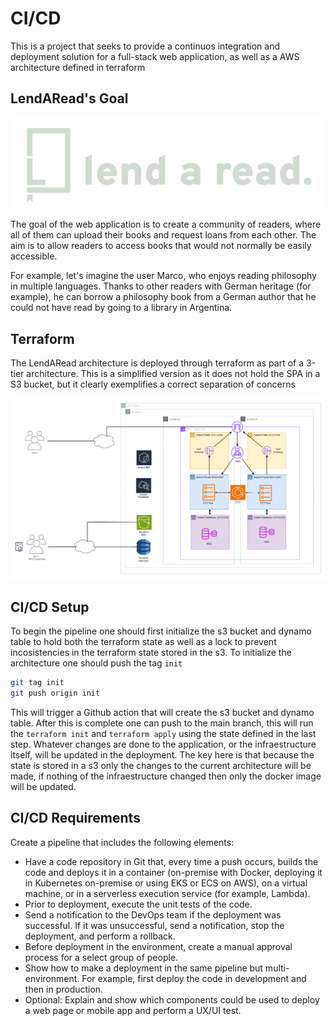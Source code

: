 # CI/CD 

This is a project that seeks to provide a continuos integration and deployment solution for a full-stack web application, as well as a AWS architecture defined in terraform


## LendARead's Goal
![Lend a read logo](LendARead2-AWS/LendARead2/frontend/public/static/logo-claro.png)

The goal of the web application is to create a community of readers, where all of them can upload their books and request loans from each other. The aim is to allow readers to access books that would not normally be easily accessible.

For example, let's imagine the user Marco, who enjoys reading philosophy in multiple languages. Thanks to other readers with German heritage (for example), he can borrow a philosophy book from a German author that he could not have read by going to a library in Argentina.


## Terraform

The LendARead architecture is deployed through terraform as part of a 3-tier architecture. This is a simplified version as it does not hold the SPA in a S3 bucket, but it clearly exemplifies a correct separation of concerns

![Cloud Diagram](LendARead2-AWS/cloud.png)

## CI/CD Setup

To begin the pipeline one should first initialize the s3 bucket and dynamo table to hold both the terraform state as well as a lock to prevent incosistencies in the terraform state stored in the s3. To initialize the architecture one should push the tag `init`

```bash
git tag init                                                                                          
git push origin init
```

This will trigger a Github action that will create the s3 bucket and dynamo table. After this is complete one can push to the main branch, this will run the `terraform init` and `terraform apply` using the state defined in the last step. Whatever changes are done to the application, or the infraestructure itself, will be updated in the deployment. The key here is that because the state is stored in a s3 only the changes to the current architecture will be made, if nothing of the infraestructure changed then only the docker image will be updated. 

## CI/CD Requirements

Create a pipeline that includes the following elements:

- Have a code repository in Git that, every time a push occurs, builds the code and deploys it in a container (on-premise with Docker, deploying it in Kubernetes on-premise or using EKS or ECS on AWS), on a virtual machine, or in a serverless execution service (for example, Lambda).
- Prior to deployment, execute the unit tests of the code.
- Send a notification to the DevOps team if the deployment was successful. If it was unsuccessful, send a notification, stop the deployment, and perform a rollback.
- Before deployment in the environment, create a manual approval process for a select group of people.
- Show how to make a deployment in the same pipeline but multi-environment. For example, first deploy the code in development and then in production.
- Optional: Explain and show which components could be used to deploy a web page or mobile app and perform a UX/UI test.

